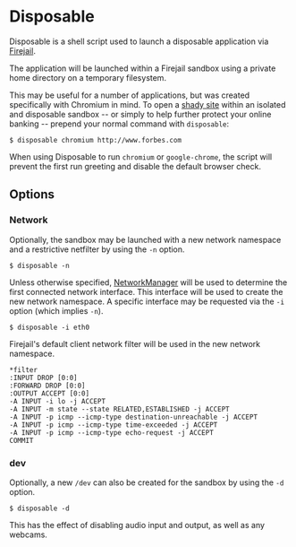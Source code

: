 # Disposable

Disposable is a shell script used to launch a disposable application via
[Firejail][1].

The application will be launched within a Firejail sandbox using a private home
directory on a temporary filesystem.

This may be useful for a number of applications, but was created specifically
with Chromium in mind. To open a [shady site][2] within an isolated and
disposable sandbox -- or simply to help further protect your online banking --
prepend your normal command with `disposable`:

    $ disposable chromium http://www.forbes.com

When using Disposable to run `chromium` or `google-chrome`, the script will
prevent the first run greeting and disable the default browser check.

## Options

### Network

Optionally, the sandbox may be launched with a new network namespace and a
restrictive netfilter by using the `-n` option.

    $ disposable -n

Unless otherwise specified, [NetworkManager][3] will be used to determine the
first connected network interface. This interface will be used to create the
new network namespace. A specific interface may be requested via the `-i`
option (which implies `-n`).

    $ disposable -i eth0

Firejail's default client network filter will be used in the new network
namespace.

```
*filter
:INPUT DROP [0:0]
:FORWARD DROP [0:0]
:OUTPUT ACCEPT [0:0]
-A INPUT -i lo -j ACCEPT
-A INPUT -m state --state RELATED,ESTABLISHED -j ACCEPT
-A INPUT -p icmp --icmp-type destination-unreachable -j ACCEPT
-A INPUT -p icmp --icmp-type time-exceeded -j ACCEPT
-A INPUT -p icmp --icmp-type echo-request -j ACCEPT
COMMIT
```

### dev

Optionally, a new `/dev` can also be created for the sandbox by using the `-d`
option.

    $ disposable -d

This has the effect of disabling audio input and output, as well as any webcams.

[1]: https://github.com/netblue30/firejail
[2]: http://www.engadget.com/2016/01/08/you-say-advertising-i-say-block-that-malware/
[3]: https://wiki.gnome.org/Projects/NetworkManager

